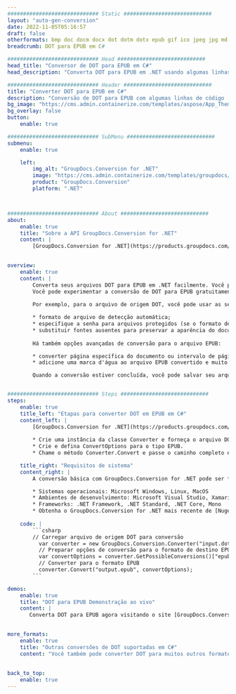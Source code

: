 ```yaml
---
############################# Static ############################
layout: "auto-gen-conversion"
date: 2022-11-05T05:16:57
draft: false
otherformats: bmp doc docm docx dot dotm dotx epub gif ico jpeg jpg md odt ott pdf png psd rtf tex tif tiff txt xps
breadcrumb: DOT para EPUB em C#

############################# Head ############################
head_title: "Conversor de DOT para EPUB em C#"
head_description: "Converta DOT para EPUB em .NET usando algumas linhas de código. Use a API de conversão de documentos do GroupDocs para converter mais de 160 formatos de arquivo."

############################# Header ############################
title: "Converter DOT para EPUB em C#"
description: "Conversão de DOT para EPUB com algumas linhas de código .NET"
bg_image: "https://cms.admin.containerize.com/templates/aspose/App_Themes/V3/images/bg/header1.png"
bg_overlay: false
button:
    enable: true

############################# SubMenu ############################
submenu:
    enable: true

    left:
        img_alt: "GroupDocs.Conversion for .NET"
        image: "https://cms.admin.containerize.com/templates/groupdocs/images/product-logos/90x90-noborder/groupdocs-conversion-net.png"
        product: "GroupDocs.Conversion"
        platform: ".NET"



############################# About ############################
about:
    enable: true
    title: "Sobre a API GroupDocs.Conversion for .NET"
    content: |
        [GroupDocs.Conversion for .NET](https://products.groupdocs.com/conversion/net/) pode ser usado para converter Microsoft Word, Excel, PowerPoint, PDF, Visio e outros formatos. GroupDocs.Conversion é uma API independente que é adequada para sistemas internos e de back-end onde é necessário alto desempenho. Não depende de nenhum software como Microsoft ou Open Office.
    

overview:
    enable: true
    content: |
        Converta seus arquivos DOT para EPUB em .NET facilmente. Você pode usar apenas algumas linhas de código C# em qualquer plataforma de sua escolha, como - Windows, Linux, macOS.
        Você pode experimentar a conversão de DOT para EPUB gratuitamente e avaliar a qualidade dos resultados da conversão. Juntamente com cenários de conversão de arquivo simples, você pode tentar opções mais avançadas para carregar o arquivo de origem DOT e para salvar o resultado de saída EPUB. 
        
        Por exemplo, para o arquivo de origem DOT, você pode usar as seguintes opções de carregamento:

        * formato de arquivo de detecção automática;
        * especifique a senha para arquivos protegidos (se o formato de arquivo suportar);
        * substituir fontes ausentes para preservar a aparência do documento.
        
        Há também opções avançadas de conversão para o arquivo EPUB:

        * converter página específica do documento ou intervalo de páginas;
        * adicione uma marca d'água ao arquivo EPUB convertido e muito mais.

        Quando a conversão estiver concluída, você pode salvar seu arquivo EPUB no caminho do arquivo local ou em qualquer armazenamento de terceiros, como FTP, Amazon S3, Google Drive, Dropbox etc. Observe - para converter DOT para {{ TO}} não há necessidade de nenhum software adicional instalado - como MS Office, Open Office, Adobe Acrobat Reader etc.


############################# Steps ############################
steps:
    enable: true
    title_left: "Etapas para converter DOT em EPUB em C#"
    content_left: |
        [GroupDocs.Conversion for .NET](https://products.groupdocs.com/conversion/net/) torna mais fácil para os desenvolvedores converter um arquivo DOT para EPUB com algumas linhas de código.
        
        * Crie uma instância da classe Converter e forneça o arquivo DOT com o caminho completo
        * Crie e defina ConvertOptions para o tipo EPUB.
        * Chame o método Converter.Convert e passe o caminho completo e o formato (EPUB) como parâmetro

    title_right: "Requisitos de sistema"
    content_right: |
        A conversão básica com GroupDocs.Conversion for .NET pode ser feita em apenas algumas etapas simples. Nossas APIs são suportadas em todas as principais plataformas e sistemas operacionais. Antes de executar o código abaixo, certifique-se de ter os seguintes pré-requisitos instalados em seu sistema.

        * Sistemas operacionais: Microsoft Windows, Linux, MacOS
        * Ambientes de desenvolvimento: Microsoft Visual Studio, Xamarin, MonoDevelop
        * Frameworks: .NET Framework, .NET Standard, .NET Core, Mono
        * Obtenha o GroupDocs.Conversion for .NET mais recente de [Nuget](https://www.nuget.org/packages/groupdocs.conversion)
         
    code: |
        ```csharp    
        // Carregar arquivo de origem DOT para conversão
          var converter = new GroupDocs.Conversion.Converter("input.dot");
          // Preparar opções de conversão para o formato de destino EPUB
          var convertOptions = converter.GetPossibleConversions()["epub"].ConvertOptions;
          // Converter para o formato EPUB
          converter.Convert("output.epub", convertOptions);
        ```

demos:
    enable: true
    title: "DOT para EPUB Demonstração ao vivo"
    content: |
       Converta DOT para EPUB agora visitando o site [GroupDocs.Conversion App](https://products.groupdocs.app/conversion/family). A demonstração online tem as seguintes vantagens
          

more_formats:
    enable: true
    title: "Outras conversões de DOT suportadas em C#"
    content: "Você também pode converter DOT para muitos outros formatos de arquivo. Por favor, veja a lista abaixo."
       
       
back_to_top:
    enable: true
---
```

